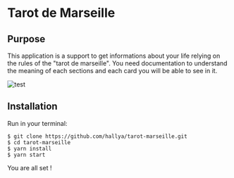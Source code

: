 # Tarot de Marseille

## Purpose

This application is a support to get informations about your life relying on the rules of the "tarot de marseille". You need documentation to understand the meaning of each sections and each card you will be able to see in it.

![test](https://res.cloudinary.com/demo/image/upload/fl_awebp/cell_animation.webp)
## Installation

Run in your terminal:
```
$ git clone https://github.com/hallya/tarot-marseille.git
$ cd tarot-marseille
$ yarn install
$ yarn start
```
You are all set !
